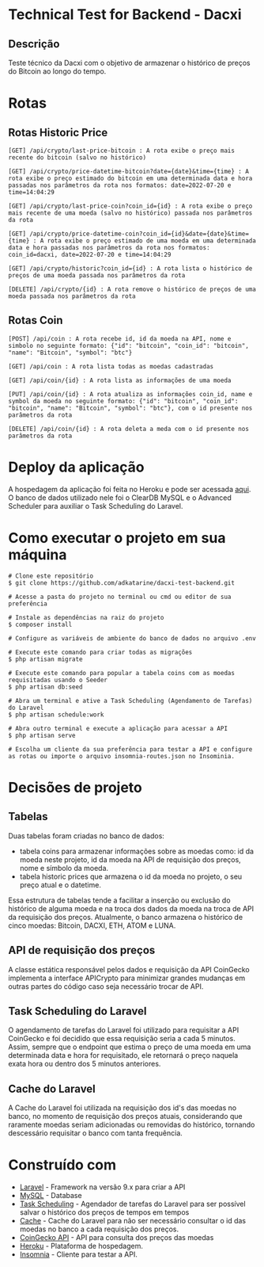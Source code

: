 # Technical Test for Backend - Dacxi

## Descrição
Teste técnico da Dacxi com o objetivo de armazenar o histórico de preços do Bitcoin ao longo do tempo.

# Rotas

## Rotas Historic Price
```
[GET] /api/crypto/last-price-bitcoin : A rota exibe o preço mais recente do bitcoin (salvo no histórico)

[GET] /api/crypto/price-datetime-bitcoin?date={date}&time={time} : A rota exibe o preço estimado do bitcoin em uma determinada data e hora passadas nos parâmetros da rota nos formatos: date=2022-07-20 e time=14:04:29

[GET] /api/crypto/last-price-coin?coin_id={id} : A rota exibe o preço mais recente de uma moeda (salvo no histórico) passada nos parâmetros da rota

[GET] /api/crypto/price-datetime-coin?coin_id={id}&date={date}&time={time} : A rota exibe o preço estimado de uma moeda em uma determinada data e hora passadas nos parâmetros da rota nos formatos: coin_id=dacxi, date=2022-07-20 e time=14:04:29

[GET] /api/crypto/historic?coin_id={id} : A rota lista o histórico de preços de uma moeda passada nos parâmetros da rota

[DELETE] /api/crypto/{id} : A rota remove o histórico de preços de uma moeda passada nos parâmetros da rota
```

## Rotas Coin
```
[POST] /api/coin : A rota recebe id, id da moeda na API, nome e simbolo no seguinte formato: {"id": "bitcoin", "coin_id": "bitcoin", "name": "Bitcoin", "symbol": "btc"}

[GET] /api/coin : A rota lista todas as moedas cadastradas

[GET] /api/coin/{id} : A rota lista as informações de uma moeda

[PUT] /api/coin/{id} : A rota atualiza as informações coin_id, name e symbol da moeda no seguinte formato: {"id": "bitcoin", "coin_id": "bitcoin", "name": "Bitcoin", "symbol": "btc"}, com o id presente nos parâmetros da rota

[DELETE] /api/coin/{id} : A rota deleta a meda com o id presente nos parâmetros da rota
```


# Deploy da aplicação
A hospedagem da aplicação foi feita no Heroku e pode ser acessada [aqui](https://crypto-historic-price.herokuapp.com). O banco de dados utilizado nele foi o ClearDB MySQL e o Advanced Scheduler para auxiliar o Task Scheduling do Laravel.

# Como executar o projeto em sua máquina

```
# Clone este repositório
$ git clone https://github.com/adkatarine/dacxi-test-backend.git

# Acesse a pasta do projeto no terminal ou cmd ou editor de sua preferência

# Instale as dependências na raiz do projeto
$ composer install

# Configure as variáveis de ambiente do banco de dados no arquivo .env

# Execute este comando para criar todas as migrações
$ php artisan migrate

# Execute este comando para popular a tabela coins com as moedas requisitadas usando o Seeder
$ php artisan db:seed

# Abra um terminal e ative a Task Scheduling (Agendamento de Tarefas) do Laravel
$ php artisan schedule:work

# Abra outro terminal e execute a aplicação para acessar a API
$ php artisan serve

# Escolha um cliente da sua preferência para testar a API e configure as rotas ou importe o arquivo insomnia-routes.json no Insominia.
```

# Decisões de projeto

## Tabelas
Duas tabelas foram criadas no banco de dados:
* tabela coins para armazenar informações sobre as moedas como: id da moeda neste projeto, id da moeda na API de requisição dos preços, nome e símbolo da moeda.
* tabela historic prices que armazena o id da moeda no projeto, o seu preço atual e o datetime.

Essa estrutura de tabelas tende a facilitar a inserção ou exclusão do histórico de alguma moeda e na troca dos dados da moeda na troca de API da requisição dos preços. Atualmente, o banco armazena o histórico de cinco moedas: Bitcoin, DACXI, ETH, ATOM e LUNA.

## API de requisição dos preços
A classe estática responsável pelos dados e requisição da API CoinGecko implementa a interface APICrypto para minimizar grandes mudanças em outras partes do código caso seja necessário trocar de API.

## Task Scheduling do Laravel
O agendamento de tarefas do Laravel foi utilizado para requisitar a API CoinGecko e foi decidido que essa requisição seria a cada 5 minutos. Assim, sempre que o endpoint que estima o preço de uma moeda em uma determinada data e hora for requisitado, ele retornará o preço naquela exata hora ou dentro dos 5 minutos anteriores.

## Cache do Laravel
A Cache do Laravel foi utilizada na requisição dos id's das moedas no banco, no momento de requisição dos preços atuais, considerando que raramente moedas seriam adicionadas ou removidas do histórico, tornando descessário requisitar o banco com tanta frequência.


# Construído com

* [Laravel](https://laravel.com) - Framework na versão 9.x para criar a API
* [MySQL](https://www.mysql.com) - Database
* [Task Scheduling](https://laravel.com/docs/9.x/scheduling#running-the-scheduler-locally) - Agendador de tarefas do Laravel para ser possível salvar o histórico dos preços de tempos em tempos
* [Cache](https://laravel.com/docs/9.x/cache) - Cache do Laravel para não ser necessário consultar o id das moedas no banco a cada requisição dos preços.
* [CoinGecko API](https://www.coingecko.com/en/api/documentation) - API para consulta dos preços das moedas
* [Heroku](https://dashboard.heroku.com) - Plataforma de hospedagem.
* [Insomnia](https://insomnia.rest) - Cliente para testar a API.
